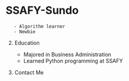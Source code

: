 # SSAFY-Sundo
```1. Profile
   - Algorithm learner
   - Newbie
```
2. Education
   - Majored in Business Administration
   - Learned Python programming at SSAFY

3. Contact Me
   
